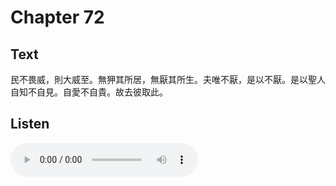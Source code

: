 # Chapter 72

## Text

民不畏威，則大威至。無狎其所居，無厭其所生。夫唯不厭，是以不厭。是以聖人自知不自見。自愛不自貴。故去彼取此。

## Listen

<audio controls>
  <source src="./generated_audio/daodejing_72.wav" type="audio/wav">
  Your browser does not support the audio element.
</audio>
